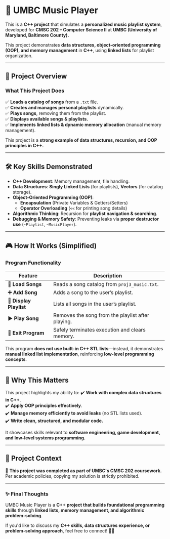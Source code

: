 # 🎵 UMBC Music Player

This is a **C++ project** that simulates a **personalized music playlist system**, developed for **CMSC 202 – Computer Science II** at **UMBC (University of Maryland, Baltimore County).**  

This project demonstrates **data structures, object-oriented programming (OOP), and memory management** in **C++**, using **linked lists** for playlist organization.

---

## 📜 **Project Overview**
### **What This Project Does**
✅ **Loads a catalog of songs** from a `.txt` file.  
✅ **Creates and manages personal playlists** dynamically.  
✅ **Plays songs**, removing them from the playlist.  
✅ **Displays available songs & playlists.**  
✅ **Implements linked lists & dynamic memory allocation** (manual memory management).  

This project is a **strong example of data structures, recursion, and OOP principles in C++.**  

---

## 🛠 **Key Skills Demonstrated**
- **C++ Development**: Memory management, file handling.
- **Data Structures**: **Singly Linked Lists** (for playlists), **Vectors** (for catalog storage).
- **Object-Oriented Programming (OOP)**:
  - **Encapsulation** (Private Variables & Getters/Setters)
  - **Operator Overloading** (`<<` for printing song details)
- **Algorithmic Thinking**: Recursion for **playlist navigation & searching**.
- **Debugging & Memory Safety**: Preventing leaks via **proper destructor use** (`~Playlist`, `~MusicPlayer`).

---

## 🎮 **How It Works (Simplified)**
### **Program Functionality**
| Feature | Description |
|---------|------------|
| **🎵 Load Songs** | Reads a song catalog from `proj3_music.txt`. |
| **➕ Add Song** | Adds a song to the user’s playlist. |
| **📜 Display Playlist** | Lists all songs in the user’s playlist. |
| **▶️ Play Song** | Removes the song from the playlist after playing. |
| **🚪 Exit Program** | Safely terminates execution and clears memory. |

This program **does not use built-in C++ STL lists**—instead, it demonstrates **manual linked list implementation**, reinforcing **low-level programming concepts**.

---

## 🚀 **Why This Matters**
This project highlights my ability to:
✔️ **Work with complex data structures in C++**.  
✔️ **Apply OOP principles effectively**.  
✔️ **Manage memory efficiently to avoid leaks** (no STL lists used).  
✔️ **Write clean, structured, and modular code.**  

It showcases skills relevant to **software engineering, game development, and low-level systems programming.**

---

## 📜 **Project Context**
🚨 **This project was completed as part of UMBC's CMSC 202 coursework.**  
Per academic policies, copying my solution is strictly prohibited.

---

### ✨ **Final Thoughts**
UMBC Music Player is a **C++ project that builds foundational programming skills** through **linked lists, memory management, and algorithmic problem-solving**.  

If you'd like to discuss my **C++ skills, data structures experience, or problem-solving approach**, feel free to connect! 🚀😊

